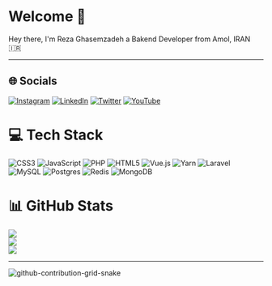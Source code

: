 # Welcome 👋

Hey there, I'm Reza Ghasemzadeh a Bakend Developer from Amol, IRAN 🇮🇷

---

## 🌐 Socials
[![Instagram](https://img.shields.io/badge/Instagram-%23E4405F.svg?logo=Instagram&logoColor=white)](https://instagram.com/rezaghz_) [![LinkedIn](https://img.shields.io/badge/LinkedIn-%230077B5.svg?logo=linkedin&logoColor=white)](https://linkedin.com/in/rezaghz) [![Twitter](https://img.shields.io/badge/Twitter-%231DA1F2.svg?logo=Twitter&logoColor=white)](https://twitter.com/rezaghz) [![YouTube](https://img.shields.io/badge/YouTube-%23FF0000.svg?logo=YouTube&logoColor=white)](https://youtube.com/c/rezaghz) 

# 💻 Tech Stack
![CSS3](https://img.shields.io/badge/css3-%231572B6.svg?style=for-the-badge&logo=css3&logoColor=white) ![JavaScript](https://img.shields.io/badge/javascript-%23323330.svg?style=for-the-badge&logo=javascript&logoColor=%23F7DF1E) ![PHP](https://img.shields.io/badge/php-%23777BB4.svg?style=for-the-badge&logo=php&logoColor=white) ![HTML5](https://img.shields.io/badge/html5-%23E34F26.svg?style=for-the-badge&logo=html5&logoColor=white) ![Vue.js](https://img.shields.io/badge/vuejs-%2335495e.svg?style=for-the-badge&logo=vuedotjs&logoColor=%234FC08D) ![Yarn](https://img.shields.io/badge/yarn-%232C8EBB.svg?style=for-the-badge&logo=yarn&logoColor=white) ![Laravel](https://img.shields.io/badge/laravel-%23FF2D20.svg?style=for-the-badge&logo=laravel&logoColor=white) ![MySQL](https://img.shields.io/badge/mysql-%2300f.svg?style=for-the-badge&logo=mysql&logoColor=white) ![Postgres](https://img.shields.io/badge/postgres-%23316192.svg?style=for-the-badge&logo=postgresql&logoColor=white) ![Redis](https://img.shields.io/badge/redis-%23DD0031.svg?style=for-the-badge&logo=redis&logoColor=white) ![MongoDB](https://img.shields.io/badge/MongoDB-%234ea94b.svg?style=for-the-badge&logo=mongodb&logoColor=white)
# 📊 GitHub Stats
![](https://github-readme-stats.vercel.app/api?username=rezaghz&theme=dark&hide_border=false&include_all_commits=true&count_private=false)<br/>
![](https://github-readme-streak-stats.herokuapp.com/?user=rezaghz&theme=dark&hide_border=false)<br/>
![](https://github-readme-stats.vercel.app/api/top-langs/?username=rezaghz&theme=dark&hide_border=false&include_all_commits=true&count_private=false&layout=compact)

---

![github-contribution-grid-snake](https://user-images.githubusercontent.com/36597017/175088578-10e9f2b7-2d55-4561-bd74-ccb8120260f3.svg)
